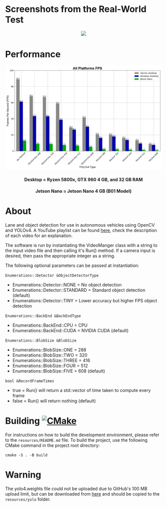 # Screenshots from the Real-World Test
<p align="center"> <img src="screenshots/output.gif"> </p>

# Performance
<p align="center"> <img src="tests/graphs/fps_all.png"> </p>
<h4 align="center"> Desktop = Ryzen 5800x, GTX 960 4 GB, and 32 GB RAM </h4>
<h4 align="center"> Jetson Nano = Jetson Nano 4 GB (B01 Model) </h4>

# About
Lane and object detection for use in autonomous vehicles using OpenCV and YOLOv4. A YouTube playlist can be found [here](https://youtube.com/playlist?list=PLFJGOGaRWoxDm-Em5-mNv7JbYHmCRMm9b), check the description of each video for an explanation.

The software is run by instantiating the VideoManger class with a string to the input video file and then calling it's Run() method. If a camera input is desired, then pass the appropriate integer as a string.

The following optional parameters can be passed at instantiation:

`Enumerations::Detector &ObjectDetectorType`
* Enumerations::Detector::NONE = No object detection
* Enumerations::Detector::STANDARD = Standard object detection (default)
* Enumerations::Detector::TINY = Lower accuracy but higher FPS object detection

`Enumerations::BackEnd &BackEndType`
* Enumerations::BackEnd::CPU = CPU
* Enumerations::BackEnd::CUDA = NVIDIA CUDA (default)

`Enumerations::BlobSize &BlobSize`
* Enumerations::BlobSize::ONE = 288
* Enumerations::BlobSize::TWO = 320
* Enumerations::BlobSize::THREE = 416
* Enumerations::BlobSize::FOUR = 512
* Enumerations::BlobSize::FIVE = 608 (default)

`bool &RecordFrameTimes`
* true = Run() will return a std::vector<int> of time taken to compute every frame
* false = Run() will return nothing (default)

# Building [![CMake](https://github.com/J-Afzal/Lane-and-Object-Detection/workflows/CMake/badge.svg)](https://github.com/J-Afzal/Lane-and-Object-Detection/actions/workflows/cmake.yml)
For instructions on how to build the development environment, please refer to the `resources/README.md` file. To build the project, use the following CMake command in the project root directory:
```
cmake -S . -B build
```

# Warning
The yolo4.weights file could not be uploaded due to GitHub's 100 MB upload limit, but can be downloaded from [here](https://github.com/AlexeyAB/darknet/releases/download/darknet_yolo_v3_optimal/yolov4.weights) and should be copied to the `resources/yolo` folder.
